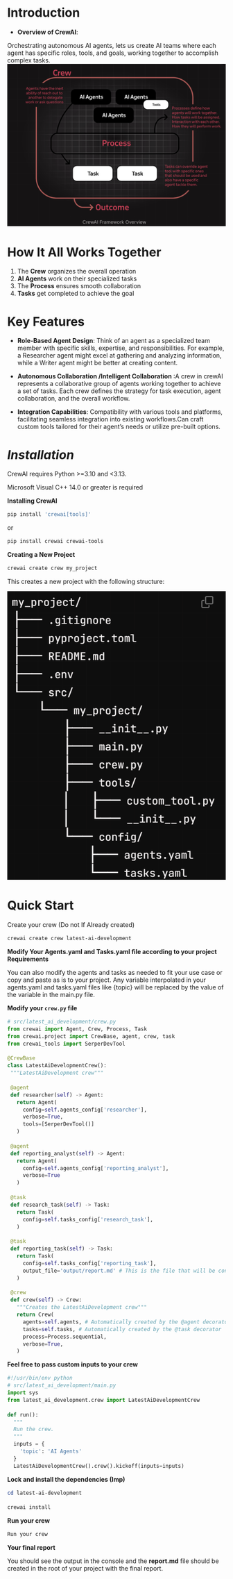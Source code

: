 # **Introduction**

- **Overview of CrewAI**: 

Orchestrating autonomous AI agents, lets us create AI teams where each agent has specific roles, tools, and goals, working together to accomplish complex tasks.
![img.png](img.png)

# **How It All Works Together**

1. The **Crew** organizes the overall operation
2. **AI Agents** work on their specialized tasks
3. The **Process** ensures smooth collaboration
4. **Tasks** get completed to achieve the goal

# **Key Features**

- **Role-Based Agent Design**: Think of an agent as a specialized team member with specific skills, expertise, and responsibilities. For example, a Researcher agent might excel at gathering and analyzing information, while a Writer agent might be better at creating content.

- **Autonomous Collaboration /Intelligent Collaboration** :A crew in crewAI represents a collaborative group of agents working together to achieve a set of tasks. Each crew defines the strategy for task execution, agent collaboration, and the overall workflow.

- **Integration Capabilities**: Compatibility with various tools and platforms, facilitating seamless integration into existing workflows.Can craft custom tools tailored for their agent’s needs or utilize pre-built options.

# ***Installation***

CrewAI requires Python >=3.10 and <3.13.

Microsoft Visual C++ 14.0 or greater is required

**Installing CrewAI**

```powershell
pip install 'crewai[tools]'
```
or 
```powershell
pip install crewai crewai-tools
```
**Creating a New Project**
```powershell
crewai create crew my_project
```
This creates a new project with the following structure:

![img_1.png](img_1.png)


# **Quick Start**
Create your crew (Do not If Already created)

```powershell
crewai create crew latest-ai-development
```
**Modify Your Agents.yaml and Tasks.yaml file according to your project Requirements**

You can also modify the agents and tasks as needed to fit your use case or copy and paste as is to your project. Any variable interpolated in your agents.yaml and tasks.yaml files like {topic} will be replaced by the value of the variable in the main.py file.

**Modify your `crew.py` file**
 ```python
# src/latest_ai_development/crew.py
from crewai import Agent, Crew, Process, Task
from crewai.project import CrewBase, agent, crew, task
from crewai_tools import SerperDevTool

@CrewBase
class LatestAiDevelopmentCrew():
  """LatestAiDevelopment crew"""

  @agent
  def researcher(self) -> Agent:
    return Agent(
      config=self.agents_config['researcher'],
      verbose=True,
      tools=[SerperDevTool()]
    )

  @agent
  def reporting_analyst(self) -> Agent:
    return Agent(
      config=self.agents_config['reporting_analyst'],
      verbose=True
    )

  @task
  def research_task(self) -> Task:
    return Task(
      config=self.tasks_config['research_task'],
    )

  @task
  def reporting_task(self) -> Task:
    return Task(
      config=self.tasks_config['reporting_task'],
      output_file='output/report.md' # This is the file that will be contain the final report.
    )

  @crew
  def crew(self) -> Crew:
    """Creates the LatestAiDevelopment crew"""
    return Crew(
      agents=self.agents, # Automatically created by the @agent decorator
      tasks=self.tasks, # Automatically created by the @task decorator
      process=Process.sequential,
      verbose=True,
    )

```
**Feel free to pass custom inputs to your crew**

```python
#!/usr/bin/env python
# src/latest_ai_development/main.py
import sys
from latest_ai_development.crew import LatestAiDevelopmentCrew

def run():
  """
  Run the crew.
  """
  inputs = {
    'topic': 'AI Agents'
  }
  LatestAiDevelopmentCrew().crew().kickoff(inputs=inputs)

```
**Lock and install the dependencies (Imp)**
```powershell
cd latest-ai-development

crewai install
```

**Run your crew**

```powershell
Run your crew
```

**Your final report**

You should see the output in the console and the **report.md** file should be created in the root of your project with the final report.
